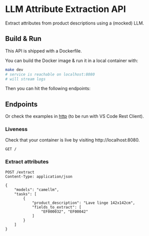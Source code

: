 # LLM Attribute Extraction API

Extract attributes from product descriptions using a (mocked) LLM.

## Build & Run

This API is shipped with a Dockerfile.

You can build the Docker image & run it in a local container with:

```sh
make dev
# service is reachable on localhost:8080
# will stream logs
```

Then you can hit the following endpoints:

## Endpoints

Or check the examples in [http](http) (to be run with VS Code Rest Client).

### Liveness

Check that your container is live by visiting http://localhost:8080.

```http
GET /
```

### Extract attributes

```htt
POST /extract
Content-Type: application/json

{
    "models": "camellm",
    "tasks": [
        {
            "product_description": "Lave linge 142x142cm",
            "fields_to_extract": [
                "EF000032", "EF00042"
            ]
        }
    ]
}
```
